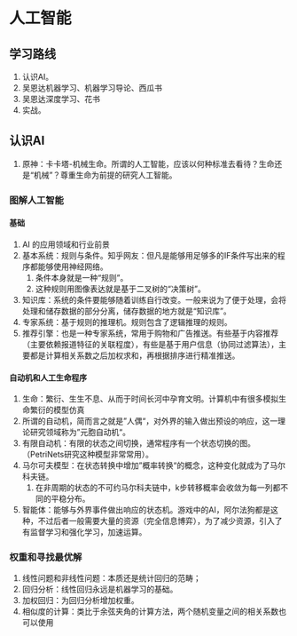 # 人工智能

## 学习路线

1. 认识AI。
2. 吴恩达机器学习、机器学习导论、西瓜书
3. 吴恩达深度学习、花书
4. 实战。



## 认识AI

1. 原神：卡卡塔-机械生命。所谓的人工智能，应该以何种标准去看待？生命还是“机械”？尊重生命为前提的研究人工智能。

### 图解人工智能

#### 基础

1. AI 的应用领域和行业前景
2. 基本系统：规则与条件。知乎网友：但凡是能够用足够多的IF条件写出来的程序都能够使用神经网络。
   1. 条件本身就是一种“规则”。
   2. 这种规则用图像表达就是基于二叉树的“决策树”。
3. 知识库：系统的条件要能够随着训练自行改变。一般来说为了便于处理，会将处理和储存数据的部分分离，储存数据的地方就是“知识库”。
4. 专家系统：基于规则的推理机。规则包含了逻辑推理的规则。
5. 推荐引擎：也是一种专家系统，常用于购物和广告推送。有些基于内容推荐（主要依赖报道特征的关联程度），有些是基于用户信息（协同过滤算法），主要都是计算相关系数之后加权求和，再根据排序进行精准推送。

#### 自动机和人工生命程序

1. 生命：繁衍、生生不息、从而于时间长河中孕育文明。计算机中有很多模拟生命繁衍的模型仿真
2. 所谓的自动机，简而言之就是”人偶“，对外界的输入做出预设的响应，这一理论研究领域称为”元胞自动机“。
3. 有限自动机：有限的状态之间切换，通常程序有一个状态切换的图。（PetriNets研究这种模型非常常用）。
4. 马尔可夫模型：在状态转换中增加”概率转换“的概念，这种变化就成为了马尔科夫链。
   1. 在非周期的状态的不可约马尔科夫链中，k步转移概率会收敛为每一列都不同的平稳分布。
5.  智能体：能够与外界事件做出响应的状态机。游戏中的AI，阿尔法狗都是这种，不过后者一般需要大量的资源（完全信息博弈），为了减少资源，引入了有监督学习和强化学习，加速运算。

### 权重和寻找最优解

1. 线性问题和非线性问题：本质还是统计回归的范畴；
2. 回归分析：线性回归永远是机器学习的基础。
2. 加权回归：为回归分析增加权重。
2. 相似度的计算：类比于余弦夹角的计算方法，两个随机变量之间的相关系数也可以使用

